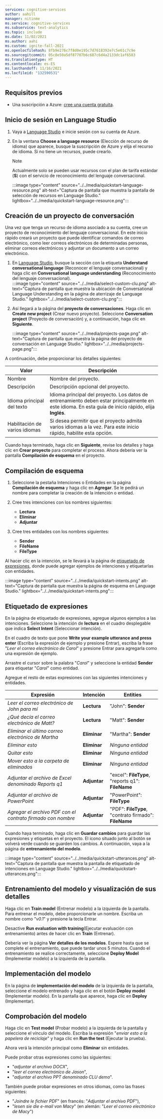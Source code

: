 ```yaml
---
services: cognitive-services
author: aahill
manager: nitinme
ms.service: cognitive-services
ms.subservice: text-analytics
ms.topic: include
ms.date: 11/02/2021
ms.author: aahi
ms.custom: ignite-fall-2021
ms.openlocfilehash: 8fb9e276c7f8d0e195c7d7618392e7c5e61c7c9e
ms.sourcegitcommit: 05c8e50a5df87707b6c687c6d4a2133dc1af6583
ms.translationtype: HT
ms.contentlocale: es-ES
ms.lasthandoff: 11/16/2021
ms.locfileid: "132590531"
---
```

## <a name="prerequisites"></a>Requisitos previos

* Una suscripción a Azure: [cree una cuenta gratuita](https://azure.microsoft.com/free/cognitive-services).

## <a name="sign-in-to-language-studio"></a>Inicio de sesión en Language Studio

1. Vaya a [Language Studio](https://aka.ms/languageStudio) e inicie sesión con su cuenta de Azure. 

2. En la ventana **Choose a language resource** (Elección de recurso de idioma) que aparece, busque la suscripción de Azure y elija el recurso de idioma. Si no tiene un recursos, puede crearlo.

    > [!NOTE]
    > Actualmente solo se pueden usar recursos con el plan de tarifa estándar (**S**) con el servicio de reconocimiento del lenguaje conversacional.
    
    :::image type="content" source="../../media/quickstart-language-resource.png" alt-text="Captura de pantalla que muestra la pantalla de selección de recursos en Language Studio." lightbox="../../media/quickstart-language-resource.png":::

## <a name="create-a-conversation-project"></a>Creación de un proyecto de conversación

Una vez que tenga un recurso de idioma asociado a su cuenta, cree un proyecto de reconocimiento del lenguaje conversacional. En este inicio rápido creará un proyecto que puede identificar comandos de correo electrónico, como leer correos electrónicos de determinadas personas, eliminar correos electrónicos y adjuntar un documento a un correo electrónico.

1. En [Language Studio](https://aka.ms/languageStudio), busque la sección con la etiqueta **Understand conversational language** (Reconocer el lenguaje conversacional) y haga clic en **Conversational language understanding** (Reconocimiento del lenguaje conversacional).  
    :::image type="content" source="../../media/select-custom-clu.png" alt-text="Captura de pantalla que muestra la ubicación de Conversational Language Understanding en la página de aterrizaje de Language Studio." lightbox="../../media/select-custom-clu.png"::: 
    

2. Así llegará a la página del **proyecto de conversaciones**. Haga clic en **Create new project** (Crear nuevo proyecto). Seleccione **Conversation project** (Proyecto de conversación) y, a continuación, haga clic en **Siguiente**.

    :::image type="content" source="../../media/projects-page.png" alt-text="Captura de pantalla que muestra la página del proyecto de conversación en Language Studio." lightbox="../../media/projects-page.png":::


A continuación, debe proporcionar los detalles siguientes:

|Valor  | Descripción  |
|---------|---------|
|Nombre     | Nombre del proyecto.        |
|Descripción    | Descripción opcional del proyecto.        |
|Idioma principal del texto     | Idioma principal del proyecto. Los datos de entrenamiento deben estar principalmente en este idioma. En esta guía de inicio rápido, elija **Inglés**.        |
|Habilitación de varios idiomas     |  Si desea permitir que el proyecto admita varios idiomas a la vez. Para este inicio rápido, habilite esta opción.       |

Cuando haya terminado, haga clic en **Siguiente**, revise los detalles y haga clic en **Crear proyecto** para completar el proceso. Ahora debería ver la pantalla **Compilación de esquema** en el proyecto.

## <a name="build-schema"></a>Compilación de esquema

1. Seleccione la pestaña Intenciones o Entidades en la página **Compilación de esquema** y haga clic en **Agregar**. Se le pedirá un nombre para completar la creación de la intención o entidad.

2. Cree tres intenciones con los nombres siguientes:
    - **Lectura**
    - **Eliminar**
    - **Adjuntar**

3. Cree tres entidades con los nombres siguientes:
    - **Sender**
    - **FileName**
    - **FileType**


Al hacer clic en la intención, se le llevará a la página de [etiquetado de expresiones](../../how-to/tag-utterances.md), donde puede agregar ejemplos de intenciones y etiquetarlas con entidades.


:::image type="content" source="../../media/quickstart-intents.png" alt-text="Captura de pantalla que muestra la página de esquema en Language Studio." lightbox="../../media/quickstart-intents.png":::

## <a name="tag-utterances"></a>Etiquetado de expresiones

En la página de etiquetado de expresiones, agregue algunos ejemplos a las intenciones. Seleccione la intención de **lectura** en el cuadro desplegable que indica **Select Intent** (Seleccionar intención).

En el cuadro de texto que pone **Write your example utterance and press enter** (Escriba la expresión de ejemplo y presione Entrar), escriba la frase "*Leer el correo electrónico de Carol*" y presione Entrar para agregarla como una expresión de ejemplo.

Arrastre el cursor sobre la palabra "*Carol*" y seleccione la entidad **Sender** para etiquetar "*Carol*" como entidad.

Agregue el resto de estas expresiones con las siguientes intenciones y entidades.

|Expresión|Intención|Entities|
|--|--|--|
|*Leer el correo electrónico de John para mí*|**Lectura**|"John": **Sender**|
|*¿Qué decía el correo electrónico de Matt?*|**Lectura**|"Matt": **Sender**|
|*Eliminar el último correo electrónico de Martha*|**Eliminar**|"Martha": **Sender**|
|*Eliminar esto*|**Eliminar**|_Ninguna entidad_|
|*Quitar esto*|**Eliminar**|_Ninguna entidad_|
|*Mover esto a la carpeta de eliminados*|**Eliminar**|_Ninguna entidad_|
|*Adjuntar el archivo de Excel denominado Reports q1*|**Adjuntar**|"excel": **FileType**, <br> "reports q1": **FileName**|
|*Adjuntar el archivo de PowerPoint*|**Adjuntar**|"PowerPoint": **FileType**|
|*Agregar el archivo PDF con el contrato firmado con nombre* |**Adjuntar**|"PDF": **FileType**, <br> "contrato firmado": **FileName**|


Cuando haya terminado, haga clic en **Guardar cambios** para guardar las expresiones y etiquetas en el proyecto. El icono situado junto al botón se volverá verde cuando se guarden los cambios. A continuación, vaya a la página de **entrenamiento del modelo**.

:::image type="content" source="../../media/quickstart-utterances.png" alt-text="Captura de pantalla que muestra la pantalla de etiquetado de intenciones en Language Studio." lightbox="../../media/quickstart-utterances.png":::

## <a name="train-your-model-and-view-its-details"></a>Entrenamiento del modelo y visualización de sus detalles

Haga clic en **Train model** (Entrenar modelo) a la izquierda de la pantalla. Para entrenar el modelo, debe proporcionarle un nombre. Escriba un nombre como "*v0.1*" y presione la tecla Entrar. 

Desactive **Run evaluation with training**(Ejecutar evaluación con entrenamiento) antes de hacer clic en **Train** (Entrenar). 

Debería ver la página **Ver detalles de los modelos**. Espere hasta que se complete el entrenamiento, que puede tardar unos 5 minutos. Cuando el entrenamiento se realice correctamente, seleccione **Deploy Model** (Implementar modelo) a la izquierda de la pantalla.

## <a name="deploy-your-model"></a>Implementación del modelo

En la página de **implementación del modelo** de la izquierda de la pantalla, seleccione el modelo entrenado y haga clic en el botón **Deploy model** (Implementar modelo). En la pantalla que aparece, haga clic en **Deploy** (Implementar).

## <a name="test-your-model"></a>Comprobación del modelo

Haga clic en **Test model** (Probar modelo) a la izquierda de la pantalla y seleccione el vínculo del modelo. Escriba la expresión "*enviar esto a la papelera de reciclaje*" y haga clic en **Run the test** (Ejecutar la prueba). 

Ahora verá la intención principal como **Eliminar** sin entidades.

Puede probar otras expresiones como las siguientes:
* "*adjuntar el archivo DOCX*", 
* "*leer el correo electrónico de Jason*", 
* "*adjuntar el archivo PPT denominado CLU demo*".

También puede probar expresiones en otros idiomas, como las frases siguientes:

* "*Joindre le fichier PDF*" (en francés: "*Adjuntar el archivo PDF*"), 
* "*lesen sie die e-mail von Macy*" (en alemán: "*Leer el correo electrónico de Macy*")
